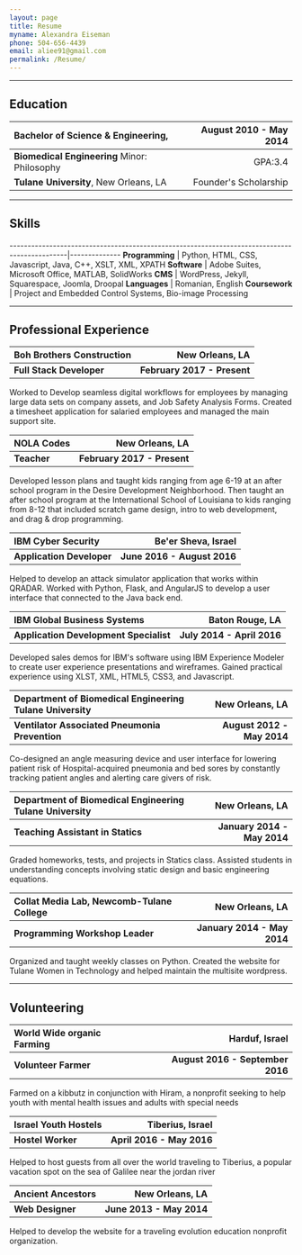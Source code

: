```yaml
---
layout: page
title: Resume
myname: Alexandra Eiseman
phone: 504-656-4439
email: aliee91@gmail.com
permalink: /Resume/
---
```

<style>
table{
width:100%}
</style>
---

## Education


| **Bachelor of Science & Engineering,**            | August 2010 - May 2014 |
|:--------------------------------------------------------------------------- | ----------------------:|
| **Biomedical Engineering** Minor: Philosophy                             		              |                GPA:3.4 |
| **Tulane University**, New Orleans, LA                                      |  Founder's Scholarship |

---

## Skills


----------------------------------------------------------------------------------------------|--------------
**Programming**                                  | Python, HTML, CSS, Javascript, Java, C++, XSLT, XML, XPATH
**Software**                                     | Adobe Suites, Microsoft Office, MATLAB, SolidWorks
**CMS**                                          | WordPress, Jekyll, Squarespace, Joomla, Droopal
**Languages**                                    | Romanian, English
**Coursework**                                   | Project and Embedded Control Systems, Bio-image Processing

---

## Professional Experience

**Boh Brothers Construction** | **New Orleans, LA**
:---------------------------------|-----------------:
**Full Stack Developer**| **February 2017 - Present**

Worked to Develop seamless digital workflows for employees by managing large data sets on company assets, and Job Safety Analysis Forms. Created a timesheet application for salaried employees and managed the main support site.

**NOLA Codes** | **New Orleans, LA**
:---------------------------------|-----------------:
**Teacher**| **February 2017 - Present**

Developed lesson plans and taught kids ranging from age 6-19 at an after school program in the Desire Development Neighborhood. Then taught an after school program at the International School of Louisiana to kids ranging from 8-12 that included scratch game design, intro to web development, and drag & drop programming.

**IBM Cyber Security** | **Be'er Sheva, Israel**
:---------------------------------|-----------------:
**Application Developer**| **June 2016 - August 2016**

Helped to develop an attack simulator application that works within QRADAR. Worked with Python, Flask, and AngularJS to develop a user interface that connected to the Java back end.

**IBM Global Business Systems** | **Baton Rouge, LA**
:---------------------------------|-----------------:
**Application Development Specialist**| **July 2014 - April 2016**

Developed sales demos for IBM's software using IBM Experience Modeler to create 
user experience presentations and wireframes. Gained practical experience using XLST, XML, HTML5, CSS3, and Javascript. 

**Department of Biomedical Engineering Tulane University** | **New Orleans, LA**
:---------------------------------|-----------------:
**Ventilator Associated Pneumonia Prevention** | **August 2012 - May 2014**

Co-designed an angle measuring device and user interface for lowering patient 
risk of Hospital-acquired pneumonia and bed sores by constantly tracking patient angles 
and alerting care givers of risk.

<!--**Department of Biomedical Engineering Tulane University** | **New Orleans, LA**
:---------------------------------|-----------------:
**Optimization of Spring Powered Stilts** | **August 2012 - May 2014**

Researched the relationship between stilts and prosthetics while modeling designs for improving 
fiberglass stilts for extended use in parade culture as well as suggestions for more cost 
efficient adjustable prosthetic designs.-->

**Department of Biomedical Engineering Tulane University** | **New Orleans, LA**
:---------------------------------|-----------------:
**Teaching Assistant in Statics** | **January 2014 - May 2014**

Graded homeworks, tests, and projects in Statics class. Assisted students in understanding 
concepts involving static design and basic engineering equations.

**Collat Media Lab, Newcomb-Tulane College** | **New Orleans, LA**
:---------------------------------|-----------------:
**Programming Workshop Leader** | **January 2014 - May 2014**

Organized and taught weekly classes on Python. Created the website for Tulane Women in Technology and 
helped maintain the multisite wordpress.

<!--**Collat Media Lab, Newcomb-Tulane College** | **New Orleans, LA**
:---------------------------------|-----------------:
**Web Designer & Webmaster**| **May 2013 - May 2014**

Created and actively maintained the website for Tulane Women in Technology and 
organized an online archive of female parade groups in New Orleans and their web presence.-->

---

## Volunteering


**World Wide organic Farming** | **Harduf, Israel**
:---------------------------------|-----------------:
**Volunteer Farmer** | **August 2016 - September 2016**

Farmed on a kibbutz in conjunction with Hiram,
 a nonprofit seeking to help youth with mental health issues and adults with special needs

**Israel Youth Hostels** | **Tiberius, Israel**
:---------------------------------|-----------------:
**Hostel Worker** | **April 2016 - May 2016**

Helped to host guests from all over the world traveling to Tiberius, a popular
vacation spot on the sea of Galilee near the jordan river

**Ancient Ancestors** | **New Orleans, LA**
:---------------------------------|-----------------:
**Web Designer** | **June 2013 - May 2014**

Helped to develop the website for a traveling evolution education nonprofit organization.
